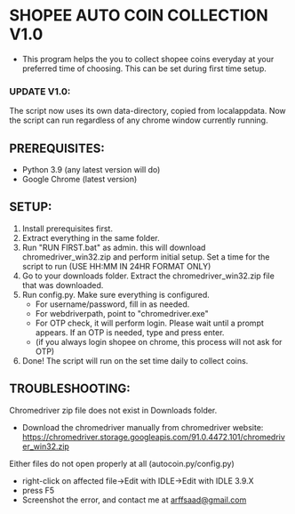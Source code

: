 # SHOPEE AUTO COIN COLLECTION V1.0

* This program helps the you to collect shopee coins everyday at your preferred time of choosing. This can be set during first time setup.

### UPDATE V1.0:
The script now uses its own data-directory, copied from localappdata. Now the script can run regardless of any chrome window currently running.

## PREREQUISITES:

* Python 3.9 (any latest version will do)
* Google Chrome (latest version)

## SETUP:

1. Install prerequisites first.
2. Extract everything in the same folder.
3. Run "RUN FIRST.bat" as admin. this will download chromedriver_win32.zip and perform initial setup. Set a time for the script to run (USE HH:MM IN 24HR FORMAT ONLY)
4. Go to your downloads folder. Extract the chromedriver_win32.zip file that was downloaded.
5. Run config.py. Make sure everything is configured.
	- For username/password, fill in as needed.
	- For webdriverpath, point to "chromedriver.exe"
	- For OTP check, it will perform login. Please wait until a prompt appears. If an OTP is needed, type and press enter.
	- (if you always login shopee on chrome, this process will not ask for OTP)
6. Done! The script will run on the set time daily to collect coins.

## TROUBLESHOOTING:

Chromedriver zip file does not exist in Downloads folder.
- Download the chromedriver manually from chromedriver website: https://chromedriver.storage.googleapis.com/91.0.4472.101/chromedriver_win32.zip

Either files do not open properly at all (autocoin.py/config.py)
- right-click on affected file->Edit with IDLE->Edit with IDLE 3.9.X
- press F5
- Screenshot the error, and contact me at arffsaad@gmail.com
